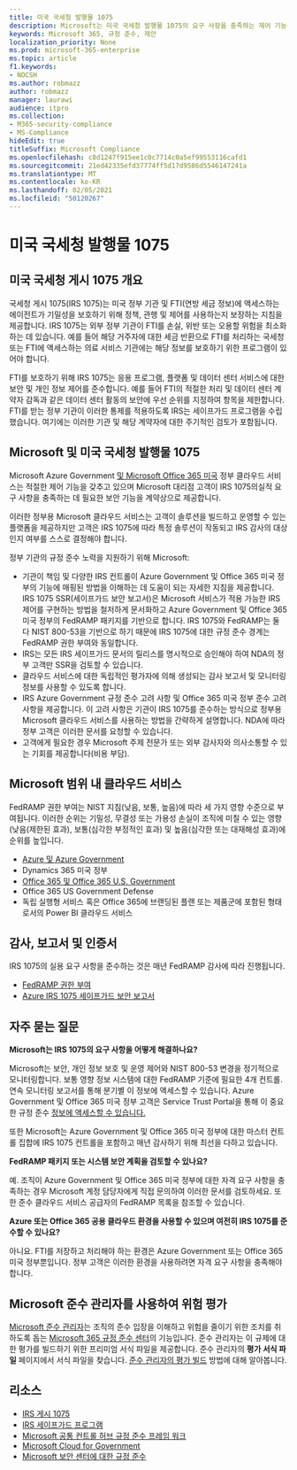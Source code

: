 ```yaml
---
title: 미국 국세청 발행물 1075
description: Microsoft는 미국 국세청 발행물 1075의 요구 사항을 충족하는 제어 기능을 제공합니다.
keywords: Microsoft 365, 규정 준수, 제안
localization_priority: None
ms.prod: microsoft-365-enterprise
ms.topic: article
f1.keywords:
- NOCSH
ms.author: robmazz
author: robmazz
manager: laurawi
audience: itpro
ms.collection:
- M365-security-compliance
- MS-Compliance
hideEdit: true
titleSuffix: Microsoft Compliance
ms.openlocfilehash: c8d1247f915ee1c0c7714c0a5ef99553116cafd1
ms.sourcegitcommit: 21ed42335efd37774ff5d17d9586d5546147241a
ms.translationtype: MT
ms.contentlocale: ko-KR
ms.lasthandoff: 02/05/2021
ms.locfileid: "50120267"
---
```

# <a name="us-internal-revenue-service-publication-1075"></a>미국 국세청 발행물 1075

## <a name="us-internal-revenue-service-publication-1075-overview"></a>미국 국세청 게시 1075 개요

국세청 게시 1075(IRS 1075)는 미국 정부 기관 및 FTI(연방 세금 정보)에 액세스하는 에이전트가 기밀성을 보호하기 위해 정책, 관행 및 제어를 사용하는지 보장하는 지침을 제공합니다. IRS 1075는 외부 정부 기관이 FTI를 손실, 위반 또는 오용할 위험을 최소화하는 데 있습니다. 예를 들어 해당 거주자에 대한 세금 반환으로 FTI를 처리하는 국세청 또는 FTI에 액세스하는 의료 서비스 기관에는 해당 정보를 보호하기 위한 프로그램이 있어야 합니다.  
  
FTI를 보호하기 위해 IRS 1075는 응용 프로그램, 플랫폼 및 데이터 센터 서비스에 대한 보안 및 개인 정보 제어를 준수합니다. 예를 들어 FTI의 적절한 처리 및 데이터 센터 계약자 감독과 같은 데이터 센터 활동의 보안에 우선 순위를 지정하여 항목을 제한합니다. FTI를 받는 정부 기관이 이러한 통제를 적용하도록 IRS는 세이프가드 프로그램을 수립했습니다. 여기에는 이러한 기관 및 해당 계약자에 대한 주기적인 검토가 포함됩니다.

## <a name="microsoft-and-us-internal-revenue-service-publication-1075"></a>Microsoft 및 미국 국세청 발행물 1075

Microsoft Azure Government [및 Microsoft Office 365 미국](https://products.office.com/government/office-365-web-services-for-government) 정부 클라우드 서비스는 적절한 제어 기능을 갖추고 있으며 Microsoft 대리점 고객이 IRS 1075의실적 요구 사항을 충족하는 데 필요한 보안 기능을 계약상으로 제공합니다.  
  
이러한 정부용 Microsoft 클라우드 서비스는 고객이 솔루션을 빌드하고 운영할 수 있는 플랫폼을 제공하지만 고객은 IRS 1075에 따라 특정 솔루션이 작동되고 IRS 감사의 대상인지 여부를 스스로 결정해야 합니다.  
  
정부 기관의 규정 준수 노력을 지원하기 위해 Microsoft:

- 기관이 책임 및 다양한 IRS 컨트롤이 Azure Government 및 Office 365 미국 정부의 기능에 매핑된 방법을 이해하는 데 도움이 되는 자세한 지침을 제공합니다. IRS 1075 SSR(세이프가드 보안 보고서)은 Microsoft 서비스가 적용 가능한 IRS 제어를 구현하는 방법을 철저하게 문서화하고 Azure Government 및 Office 365 미국 정부의 FedRAMP 패키지를 기반으로 합니다. IRS 1075와 FedRAMP는 둘 다 NIST 800-53을 기반으로 하기 때문에 IRS 1075에 대한 규정 준수 경계는 FedRAMP 권한 부여와 동일합니다.
- IRS는 모든 IRS 세이프가드 문서의 릴리스를 명시적으로 승인해야 하여 NDA의 정부 고객만 SSR을 검토할 수 있습니다.
- 클라우드 서비스에 대한 독립적인 평가자에 의해 생성되는 감사 보고서 및 모니터링 정보를 사용할 수 있도록 합니다.
- IRS Azure Government 규정 준수 고려 사항 및 Office 365 미국 정부 준수 고려 사항을 제공합니다. 이 고려 사항은 기관이 IRS 1075를 준수하는 방식으로 정부용 Microsoft 클라우드 서비스를 사용하는 방법을 간략하게 설명합니다. NDA에 따라 정부 고객은 이러한 문서를 요청할 수 있습니다.
- 고객에게 필요한 경우 Microsoft 주제 전문가 또는 외부 감사자와 의사소통할 수 있는 기회를 제공합니다(비용 부담).

## <a name="microsoft-in-scope-cloud-services"></a>Microsoft 범위 내 클라우드 서비스

FedRAMP 권한 부여는 NIST 지침(낮음, 보통, 높음)에 따라 세 가지 영향 수준으로 부여됩니다. 이러한 순위는 기밀성, 무결성 또는 가용성 손실이 조직에 미칠 수 있는 영향(낮음(제한된 효과), 보통(심각한 부정적인 효과) 및 높음(심각한 또는 대재해성 효과)에 순위를 높입니다.

- [Azure 및 Azure Government](https://azure.microsoft.com/global-infrastructure/government/)
- Dynamics 365 미국 정부
- [Office 365 및 Office 365 U.S. Government](https://go.microsoft.com/fwlink/p/?LinkID=2077751)
- Office 365 US Government Defense
- 독립 실행형 서비스 혹은 Office 365에 브랜딩된 플랜 또는 제품군에 포함된 형태로서의 Power BI 클라우드 서비스

## <a name="audits-reports-and-certificates"></a>감사, 보고서 및 인증서

IRS 1075의 실용 요구 사항을 준수하는 것은 매년 FedRAMP 감사에 따라 진행됩니다.

- [FedRAMP 권한 부여](https://marketplace.fedramp.gov/#/product/azure-government?sort=productName&productNameSearch=azure)
- [Azure IRS 1075 세이프가드 보안 보고서](https://aka.ms/AzureIRS1075SafeguardSecurityReport)

## <a name="frequently-asked-questions"></a>자주 묻는 질문

**Microsoft는 IRS 1075의 요구 사항을 어떻게 해결하나요?**

Microsoft는 보안, 개인 정보 보호 및 운영 제어와 NIST 800-53 변경을 정기적으로 모니터링합니다. 보통 영향 정보 시스템에 대한 FedRAMP 기준에 필요한 4개 컨트롤. 연속 모니터링 보고서를 통해 분기별 이 정보에 액세스할 수 있습니다. Azure Government 및 Office 365 미국 정부 고객은 Service Trust Portal을 통해 이 중요한 규정 준수 [정보에 액세스할 수 있습니다.](https://aka.ms/stphelp)

또한 Microsoft는 Azure Government 및 Office 365 미국 정부에 대한 마스터 컨트롤 집합에 IRS 1075 컨트롤을 포함하고 매년 감사하기 위해 최선을 다하고 있습니다.

**FedRAMP 패키지 또는 시스템 보안 계획을 검토할 수 있나요?**

예. 조직이 Azure Government 및 Office 365 미국 정부에 대한 자격 요구 사항을 충족하는 경우 Microsoft 계정 담당자에게 직접 문의하여 이러한 문서를 검토하세요. 또한 준수 클라우드 서비스 공급자의 FedRAMP 목록을 참조할 수 있습니다.

**Azure 또는 Office 365 공용 클라우드 환경을 사용할 수 있으며 여전히 IRS 1075를 준수할 수 있나요?**

아니요. FTI를 저장하고 처리해야 하는 환경은 Azure Government 또는 Office 365 미국 정부뿐입니다. 정부 고객은 이러한 환경을 사용하려면 자격 요구 사항을 충족해야 합니다.

## <a name="use-microsoft-compliance-manager-to-assess-your-risk"></a>Microsoft 준수 관리자를 사용하여 위험 평가

[Microsoft 준수 관리자](/microsoft-365/compliance/compliance-manager)는 조직의 준수 입장을 이해하고 위험을 줄이기 위한 조치를 취하도록 돕는 [Microsoft 365 규정 준수 센터](/microsoft-365/compliance/microsoft-365-compliance-center)의 기능입니다. 준수 관리자는 이 규제에 대한 평가를 빌드하기 위한 프리미엄 서식 파일을 제공합니다. 준수 관리자의 **평가 서식 파일** 페이지에서 서식 파일을 찾습니다. [준수 관리자의 평가 빌드](/microsoft-365/compliance/compliance-manager-assessments) 방법에 대해 알아봅니다.

## <a name="resources"></a>리소스

- [IRS 게시 1075](https://www.irs.gov/pub/irs-pdf/p1075.pdf)
- [IRS 세이프가드 프로그램](https://www.irs.gov/uac/Safeguards-Program)
- [Microsoft 공통 컨트롤 허브 규정 준수 프레임 워크](https://www.microsoft.com/trust-center/compliance/compliance-overview)
- [Microsoft Cloud for Government](https://azure.microsoft.com/global-infrastructure/government/)
- [Microsoft 보안 센터에 대한 규정 준수](https://www.microsoft.com/trust-center/compliance/compliance-overview)
